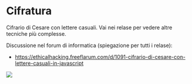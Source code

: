 # Cifratura
Cifrario di Cesare con lettere casuali. Vai nei relase per vedere altre tecniche più complesse.

Discussione nel forum di informatica (spiegazione per tutti i relase):

- https://ethicalhacking.freeflarum.com/d/1091-cifrario-di-cesare-con-lettere-casuali-in-javascript


![](https://i.imgur.com/TRwylwa.png)
